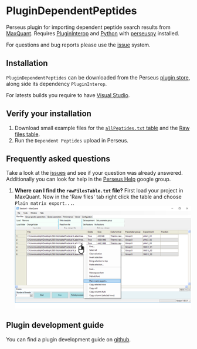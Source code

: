 # PluginDependentPeptides

Perseus plugin for importing dependent peptide search results
from [MaxQuant](https://www.biochem.mpg.de/5111795/maxquant).
Requires [PluginInterop](https://github.com/jdrudolph/PluginInterop)
and [Python](https://www.python.org/) with
[perseuspy](https://www.github.com/jdrudolph/perseuspy) installed.

For questions and bug reports please use the [issue](https://github.com/jdrudolph/plugindependentpeptides/issues) system.

## Installation

`PluginDependentPeptides` can be downloaded from the
Perseus [plugin store](http://www.coxdocs.org/doku.php?id=perseus:user:plugins:store#available_plugins), along side its dependency `PluginInterop`.

For latests builds you require to have [Visual Studio](https://www.visualstudio.com/downloads/).

## Verify your installation

1. Download small example files for the [`allPeptides.txt` table](https://raw.githubusercontent.com/jdrudolph/perseuspy/master/perseuspy/test/allPeptides.txt.sample)
   and the [Raw files table](https://raw.githubusercontent.com/jdrudolph/perseuspy/master/perseuspy/test/rawFilesTable.txt.sample).
2. Run the `Dependent Peptides` upload in Perseus.

## Frequently asked questions

Take a look at the [issues](https://github.com/jdrudolph/PluginDependentPeptides/issues?utf8=%E2%9C%93&q=is%3Aissue%20) and
see if your question was already answered. Additionally you can look for help in the [Perseus Help](https://groups.google.com/forum/#!forum/perseus-list) google group.

1. **Where can I find the `rawFilesTable.txt` file?** First load your project in MaxQuant.
   Now in the 'Raw files' tab right click the table and choose `Plain matrix export...`.
   ![rawFilesTable.txt](/img/rawfilestable.png)

## Plugin development guide

You can find a plugin development guide on [github](https://github.com/jdrudolph/PluginTutorial).
